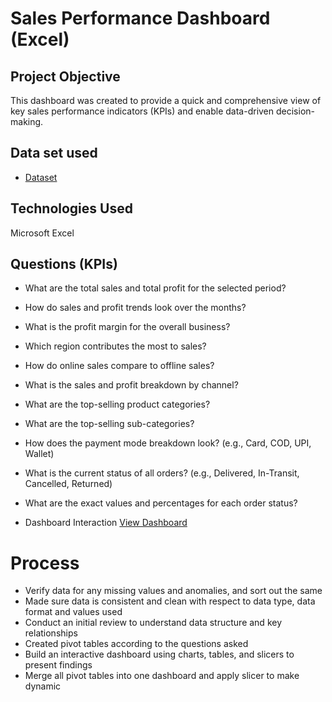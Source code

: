 # Sales Performance Dashboard (Excel)

## Project Objective
This dashboard was created to provide a quick and comprehensive view of key sales performance indicators (KPIs) and enable data-driven decision-making.

## Data set used
- <a href="https://github.com/Deepakverma476/Data--Analysis-Sales-Dashboard-/blob/main/Main%20Data.xlsx">Dataset</a>
## Technologies Used
 Microsoft Excel

## Questions (KPIs)
 - What are the total sales and total profit for the selected period? 
 - How do sales and profit trends look over the months?
 - What is the profit margin for the overall business? 
 - Which region contributes the most to sales?
 - How do online sales compare to offline sales?
 - What is the sales and profit breakdown by channel?
 - What are the top-selling product categories?
 - What are the top-selling sub-categories?
 - How does the payment mode breakdown look? (e.g., Card, COD, UPI, Wallet)
 - What is the current status of all orders? (e.g., Delivered, In-Transit, Cancelled,  Returned) 
 - What are the exact values and percentages for each order status?
   
- Dashboard Interaction <a href="https://github.com/Deepakverma476/Data--Analysis-Sales-Dashboard-/blob/main/Screenshot%20%5BDashboard%5D.png">View Dashboard</a>

# Process 
- Verify data for any missing values and anomalies, and sort out the same
- Made sure data is consistent and clean with respect to data type, data format and values used
- Conduct an initial review to understand data structure   and key relationships
- Created pivot tables according to the questions asked
- Build an interactive dashboard using charts, tables, and slicers to present findings
- Merge all pivot tables into one dashboard and apply slicer to make dynamic
